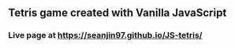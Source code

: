 ## Tetris game created with Vanilla JavaScript

### Live page at https://seanjin97.github.io/JS-tetris/